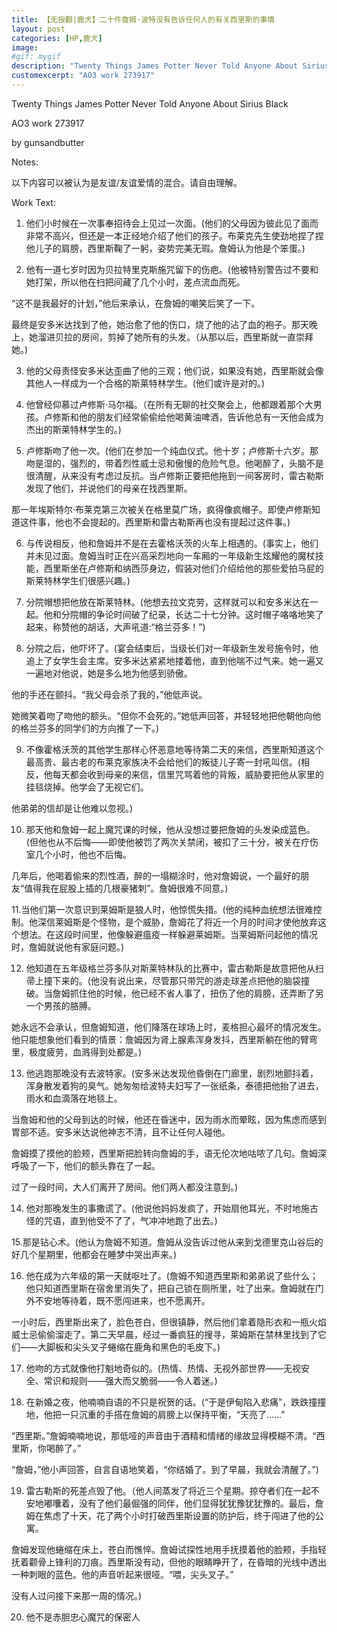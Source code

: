 ```yaml
---
title: 【无授翻|鹿犬】二十件詹姆·波特没有告诉任何人的有关西里斯的事情
layout: post
categories: [HP,鹿犬]
image:
#gif: mygif
description: "Twenty Things James Potter Never Told Anyone About Sirius Black"
customexcerpt: "AO3 work 273917"
---
```


Twenty Things James Potter Never Told Anyone About Sirius Black

AO3 work 273917

by gunsandbutter

Notes:

以下内容可以被认为是友谊/友谊爱情的混合。请自由理解。


Work Text:

1. 他们小时候在一次事奉招待会上见过一次面。(他们的父母因为彼此见了面而非常不高兴，但还是一本正经地介绍了他们的孩子。布莱克先生使劲地捏了捏他儿子的肩膀，西里斯鞠了一躬，姿势完美无瑕。詹姆认为他是个笨蛋。)



2. 他有一道七岁时因为贝拉特里克斯施咒留下的伤疤。(他被特别警告过不要和她打架，所以他在扫把间藏了几个小时，差点流血而死。

“这不是我最好的计划，”他后来承认，在詹姆的嘲笑后笑了一下。

最终是安多米达找到了他，她治愈了他的伤口，烧了他的沾了血的袍子。那天晚上，她溜进贝拉的房间，剪掉了她所有的头发。（从那以后，西里斯就一直崇拜她。)



3. 他的父母责怪安多米达歪曲了他的三观；他们说，如果没有她，西里斯就会像其他人一样成为一个合格的斯莱特林学生。(他们或许是对的。)



4. 他曾经仰慕过卢修斯·马尔福。（在所有无聊的社交聚会上，他都跟着那个大男孩。卢修斯和他的朋友们经常偷偷给他喝黄油啤酒，告诉他总有一天他会成为杰出的斯莱特林学生的。)



5. 卢修斯吻了他一次。(他们在参加一个纯血仪式。他十岁；卢修斯十六岁。那吻是湿的，强烈的，带着烈性威士忌和傲慢的危险气息。他喝醉了，头脑不是很清醒，从来没有考虑过反抗。当卢修斯正要把他拖到一间客房时，雷古勒斯发现了他们，并说他们的母亲在找西里斯。

那一年埃斯特尔·布莱克第三次被关在格里莫广场，疯得像疯帽子。即使卢修斯知道这件事，他也不会提起的。西里斯和雷古勒斯再也没有提起过这件事。)



6. 与传说相反，他和詹姆并不是在去霍格沃茨的火车上相遇的。(事实上，他们并未见过面。詹姆当时正在兴高采烈地向一车厢的一年级新生炫耀他的魔杖技能，西里斯坐在卢修斯和纳西莎身边，假装对他们介绍给他的那些爱拍马屁的斯莱特林学生们很感兴趣。)



7. 分院帽想把他放在斯莱特林。(他想去拉文克劳，这样就可以和安多米达在一起。他和分院帽的争论时间破了纪录，长达二十七分钟。这时帽子咯咯地笑了起来，称赞他的胡话，大声吼道:“格兰芬多！”)



8. 分院之后，他吓坏了。(宴会结束后，当级长们对一年级新生发号施令时，他追上了女学生会主席。安多米达紧紧地搂着他，直到他喘不过气来。她一遍又一遍地对他说，她是多么地为他感到骄傲。

他的手还在颤抖。“我父母会杀了我的，”他低声说。

她微笑着吻了吻他的额头。“但你不会死的。”她低声回答，并轻轻地把他朝他向他的格兰芬多的同学们的方向推了一下。)



9. 不像霍格沃茨的其他学生那样心怀恶意地等待第二天的来信，西里斯知道这个最高贵、最古老的布莱克家族决不会给他们的叛徒儿子寄一封吼叫信。(相反，他每天都会收到母亲的来信，信里咒骂着他的背叛，威胁要把他从家里的挂毯烧掉。他学会了无视它们。

他弟弟的信却是让他难以忽视。)



10. 那天他和詹姆一起上魔咒课的时候，他从没想过要把詹姆的头发染成蓝色。(但他也从不后悔——即使他被罚了两次关禁闭，被扣了三十分，被关在疗伤室几个小时，他也不后悔。

几年后，他喝着偷来的烈性酒，醉的一塌糊涂时，他对詹姆说，一个最好的朋友“值得我在屁股上插的几根豪猪刺”。詹姆很难不同意。)



11.当他们第一次意识到莱姆斯是狼人时，他惊慌失措。(他的纯种血统想法很难控制。他深信莱姆斯是个怪物，是个威胁，詹姆花了将近一个月的时间才使他放弃这个想法。在这段时间里，他像躲避瘟疫一样躲避莱姆斯。当莱姆斯问起他的情况时，詹姆就说他有家庭问题。)



12. 他知道在五年级格兰芬多队对斯莱特林队的比赛中，雷古勒斯是故意把他从扫帚上撞下来的。(他没有说出来，尽管那只带咒的游走球差点把他的脑袋撞破。当詹姆抓住他的时候，他已经不省人事了，扭伤了他的肩膀，还弄断了另一个男孩的胳膊。

她永远不会承认，但詹姆知道，他们降落在球场上时，麦格担心最坏的情况发生。他只能想象他们看到的情景：詹姆因为肾上腺素浑身发抖，西里斯躺在他的臂弯里，极度疲劳，血溅得到处都是。)



13. 他逃跑那晚没有去波特家。(安多米达发现他昏倒在门廊里，剧烈地颤抖着，浑身散发着狗的臭气。她匆匆给波特夫妇写了一张纸条，泰德把他抬了进去，雨水和血滴落在地毯上。

当詹姆和他的父母到达的时候，他还在昏迷中，因为雨水而晕眩，因为焦虑而感到胃部不适。安多米达说他神志不清，且不让任何人碰他。

詹姆摸了摸他的脸颊，西里斯把脸转向詹姆的手，语无伦次地咕哝了几句。詹姆深呼吸了一下，他们的额头靠在了一起。

过了一段时间，大人们离开了房间。他们两人都没注意到。)



14. 他对那晚发生的事撒谎了。(他说他妈妈发疯了，开始扇他耳光，不时地施古怪的咒语，直到他受不了了，气冲冲地跑了出去。)



15.那是钻心术。(他认为詹姆不知道。詹姆从没告诉过他从来到戈德里克山谷后的好几个星期里，他都会在睡梦中哭出声来。)



16. 他在成为六年级的第一天就呕吐了。(詹姆不知道西里斯和弟弟说了些什么；他只知道西里斯在宿舍里消失了，把自己锁在厕所里，吐了出来。詹姆就在门外不安地等待着，既不愿闯进来，也不愿离开。

一小时后，西里斯出来了，脸色苍白，但很镇静，然后他们拿着隐形衣和一瓶火焰威士忌偷偷溜走了。第二天早晨，经过一番疯狂的搜寻，莱姆斯在禁林里找到了它们——大脚板和尖头叉子蜷缩在鹿角和黑色的毛皮下。)



17. 他吻的方式就像他打魁地奇似的。(热情、热情、无视外部世界——无视安全、常识和规则——强大而又脆弱——令人着迷。)



18. 在新婚之夜，他喃喃自语的不只是祝贺的话。(“于是伊甸陷入悲痛”，跌跌撞撞地，他把一只沉重的手搭在詹姆的肩膀上以保持平衡，“天亮了……”

“西里斯。”詹姆喃喃地说，那低哑的声音由于酒精和情绪的缘故显得模糊不清。“西里斯，你喝醉了。”

“詹姆，”他小声回答，自言自语地笑着，“你结婚了。到了早晨，我就会清醒了。”)



19. 雷古勒斯的死差点毁了他。（他人间蒸发了将近三个星期。掠夺者们在一起不安地嘟囔着，没有了他们最倔强的同伴，他们显得犹犹豫犹犹豫的。最后，詹姆在焦虑了十天，花了两个小时打破西里斯设置的防护后，终于闯进了他的公寓。

詹姆发现他蜷缩在床上，苍白而憔悴。詹姆试探性地用手抚摸着他的脸颊，手指轻抚着颧骨上锋利的刀痕。西里斯没有动，但他的眼睛睁开了，在昏暗的光线中透出一种刺眼的蓝色。他的声音听起来很哑。“喂，尖头叉子。”

没有人过问接下来那一周的情况。)



20. 他不是赤胆忠心魔咒的保密人
